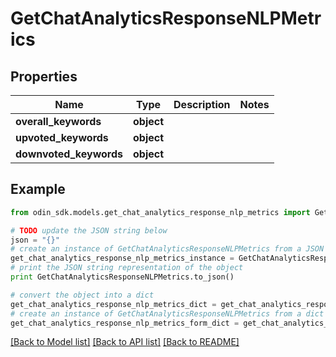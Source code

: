 # GetChatAnalyticsResponseNLPMetrics


## Properties

Name | Type | Description | Notes
------------ | ------------- | ------------- | -------------
**overall_keywords** | **object** |  | 
**upvoted_keywords** | **object** |  | 
**downvoted_keywords** | **object** |  | 

## Example

```python
from odin_sdk.models.get_chat_analytics_response_nlp_metrics import GetChatAnalyticsResponseNLPMetrics

# TODO update the JSON string below
json = "{}"
# create an instance of GetChatAnalyticsResponseNLPMetrics from a JSON string
get_chat_analytics_response_nlp_metrics_instance = GetChatAnalyticsResponseNLPMetrics.from_json(json)
# print the JSON string representation of the object
print GetChatAnalyticsResponseNLPMetrics.to_json()

# convert the object into a dict
get_chat_analytics_response_nlp_metrics_dict = get_chat_analytics_response_nlp_metrics_instance.to_dict()
# create an instance of GetChatAnalyticsResponseNLPMetrics from a dict
get_chat_analytics_response_nlp_metrics_form_dict = get_chat_analytics_response_nlp_metrics.from_dict(get_chat_analytics_response_nlp_metrics_dict)
```
[[Back to Model list]](../README.md#documentation-for-models) [[Back to API list]](../README.md#documentation-for-api-endpoints) [[Back to README]](../README.md)


